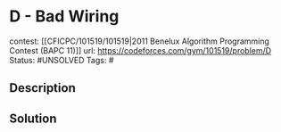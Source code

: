 # D - Bad Wiring

contest: [[CFICPC/101519/101519|2011 Benelux Algorithm Programming Contest (BAPC 11)]]
url: https://codeforces.com/gym/101519/problem/D
Status: #UNSOLVED
Tags: #

## Description

## Solution

